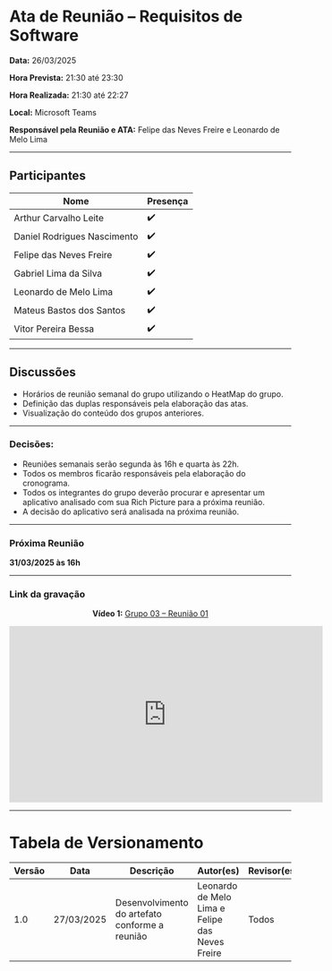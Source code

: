 # Ata de Reunião – Requisitos de Software

**Data:** 26/03/2025  

**Hora Prevista:** 21:30 até 23:30

**Hora Realizada:** 21:30 até 22:27

**Local:** Microsoft Teams  

**Responsável pela Reunião e ATA:** Felipe das Neves Freire e Leonardo de Melo Lima

---

## Participantes

| Nome            | Presença |
|-----------------|----------|
| Arthur Carvalho Leite       | ✔️    |
| Daniel Rodrigues Nascimento | ✔️    |
| Felipe das Neves Freire     | ✔️    |
| Gabriel Lima da Silva       | ✔️    |
| Leonardo de Melo Lima       | ✔️    |
| Mateus Bastos dos Santos    | ✔️    |
| Vitor Pereira Bessa         | ✔️    |

---
## Discussões

- Horários de reunião semanal do grupo utilizando o HeatMap do grupo.
- Definição das duplas responsáveis pela elaboração das atas.
- Visualização do conteúdo dos grupos anteriores.

---
### Decisões:
- Reuniões semanais serão segunda às 16h e quarta às 22h.
- Todos os membros ficarão responsáveis pela elaboração do cronograma.
- Todos os integrantes do grupo deverão procurar e apresentar um aplicativo analisado com sua Rich Picture para a próxima reunião.
- A decisão do aplicativo será analisada na próxima reunião.

---
### Próxima Reunião
**31/03/2025 às 16h**

---

### Link da gravação

<div style="text-align: center;">
  <p><strong>Vídeo 1:</strong> <a href="https://youtu.be/iu7qwglUWPQ">Grupo 03 – Reunião 01</a></p>
  <iframe width="560" height="315" src="https://www.youtube.com/embed/iu7qwglUWPQ" frameborder="0" allow="accelerometer; autoplay; clipboard-write; encrypted-media; gyroscope; picture-in-picture" allowfullscreen></iframe>
</div>

---

# Tabela de Versionamento 

| Versão | Data       | Descrição                | Autor(es)                                      | Revisor(es) |
|--------|------------|--------------------------|-------------------------------------------------|-------------|
| 1.0    | 27/03/2025 | Desenvolvimento do artefato conforme a reunião  | Leonardo de Melo Lima e Felipe das Neves Freire | Todos       |

